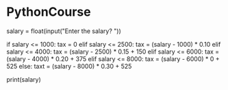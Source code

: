 # PythonCourse

salary = float(input("Enter the salary? "))

      
if salary <= 1000:
       tax = 0
elif salary <= 2500:
       tax = (salary - 1000) * 0.10
elif salary <= 4000:
       tax = (salary - 2500) * 0.15 + 150
elif salary <= 6000:
       tax = (salary - 4000) * 0.20 + 375
elif salary <= 8000:
       tax = (salary - 6000) * 0 + 525
else:
    taxt = (salary - 8000) * 0.30 + 525

print(salary)
